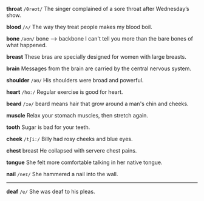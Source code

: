 **throat** 
`/θrəʊt/`
The singer complained of a sore throat after Wednesday’s show.

**blood**
`/ʌ/`
The way they treat people makes my blood boil.

**bone**
`/əʊn/`
bone --> backbone
I can't tell you more than the bare bones of what happened.

**breast**
These bras are specially designed for women with  large breasts.

**brain**
Messages from the brain are carried by the central nervous system.

**shoulder** 
`/əʊ/`
His shoulders were broad and powerful.

**heart** 
`/hɑː/`
Regular exercise is good for heart.

**beard**
`/ɪə/`
beard means hair that grow around a man's chin and cheeks.

**muscle** 
Relax your stomach muscles, then stretch again.

**tooth** 
Sugar is bad for your teeth.

**cheek**
`/tʃiː/`
Billy had rosy cheeks and blue eyes.

**chest**
breast
He collapsed with servere chest pains.

**tongue**
She felt more comfortable talking in her native tongue.

**nail** 
`/neɪ/`
She hammered a nail into the wall.

--- 

**deaf**
`/e/`
She was deaf to his pleas.